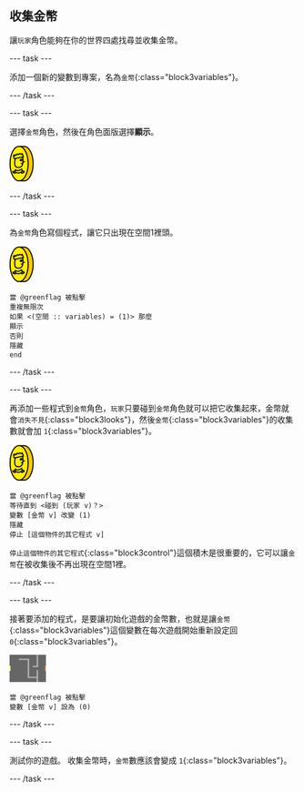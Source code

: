## 收集金幣

讓`玩家`角色能夠在你的世界四處找尋並收集金幣。

--- task ---

添加一個新的變數到專案，名為`金幣`{:class="block3variables"}。

--- /task ---

--- task ---

選擇`金幣`角色，然後在角色面版選擇**顯示**。

![截圖](images/coin.png)

--- /task ---

--- task ---

為`金幣`角色寫個程式，讓它只出現在空間1裡頭。

![截圖](images/coin.png)

```blocks3
當 @greenflag 被點擊
重複無限次
如果 <(空間 :: variables) = (1)> 那麼
顯示
否則
隱藏
end
```

--- /task ---

--- task ---

再添加一些程式到`金幣`角色，`玩家`只要碰到`金幣`角色就可以把它收集起來，金幣就會`消失不見`{:class="block3looks"}，然後`金幣`{:class="block3variables"}的收集數就會加 `1`{:class="block3variables"}。

![金幣](images/coin.png)

```blocks3
當 @greenflag 被點擊
等待直到 <碰到 (玩家 v)？>
變數 [金幣 v] 改變 (1)
隱藏
停止 [這個物件的其它程式 v]
```

`停止這個物件的其它程式`{:class="block3control"}這個積木是很重要的，它可以讓`金幣`在被收集後不再出現在空間1裡。

--- /task ---

--- task ---

接著要添加的程式，是要讓初始化遊戲的金幣數，也就是讓`金幣`{:class="block3variables"}這個變數在每次遊戲開始重新設定回 `0`{:class="block3variables"}。

![舞台](images/stage.png)

```blocks3
當 @greenflag 被點擊
變數 [金幣 v] 設為 (0)
```

--- /task ---

--- task ---

測試你的遊戲。 收集金幣時，`金幣`數應該會變成 `1`{:class="block3variables"}。

--- /task ---